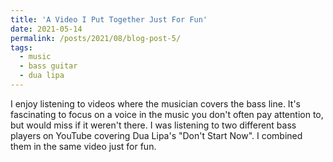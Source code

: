 ```yaml
---
title: 'A Video I Put Together Just For Fun'
date: 2021-05-14
permalink: /posts/2021/08/blog-post-5/
tags:
  - music
  - bass guitar
  - dua lipa
---
```


I enjoy listening to videos where the musician covers the bass line. It's fascinating to focus on a voice in the music you don't often pay attention to, but would miss if it weren't there. I was listening to two different bass players on YouTube covering Dua Lipa's "Don't Start Now". I combined them in the same video just for fun.

<object width="425" height="344"><param name="movie" value="https://www.youtube.com/v/45qcTFIHQdc&hl=en&fs=1"></param><param name="allowFullScreen" value="true"></param><embed src="https://www.youtube.com/v/45qcTFIHQdc&hl=en&fs=1" type="application/x-shockwave-flash" allowfullscreen="true" width="425" height="344"></embed></object>